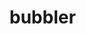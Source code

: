 
<!-- README.md is generated from README.Rmd. Please edit that file -->

# bubbler

<!-- badges: start -->
<!-- badges: end -->
<!-- Bubbler is a tidy approach to community composition visualization of amplicon-sequencing datasets (16S/18S rRNA), which is inspired by Pat Schloss's implementation of stacked barcharts in his Coding Club Youtube [series](https://www.youtube.com/@Riffomonas).
Bubbler makes relative abundance tables for visualization of amplicon-sequencing (16S/18S rRNA) datasets. Bubbler combines asv counts, taxonomic information, and optionally, meta data to create stacked barcharts, or bubble plots. Bubbler works with [dada2](https://github.com/benjjneb/dada2),  [qiime2](https://github.com/qiime2/qiime2), and [phyloseq](https://joey711.github.io/phyloseq/ output. 
&#10;## Installation
&#10;You can install bubbler from [GitHub](https://github.com/) with:
&#10;``` r
if (!requireNamespace("devtools", quietly = TRUE)){
    install.packages("devtools")
}
devtools::install_github("zjardyn/bubbler")
```
&#10;If you want to import data from a phyloseq object or qiime2 artifacts, install these packages:
&#10;```r
# install phyloseq
if(!requireNamespace("BiocManager")){
  install.packages("BiocManager")
}
BiocManager::install("phyloseq")
&#10;# install qiime2R
if (!requireNamespace("devtools", quietly = TRUE)){
    install.packages("devtools")
}
devtools::install_github("jbisanz/qiime2R")
&#10;```
&#10;
<!-- You'll still need to render `README.Rmd` regularly, to keep `README.md` up-to-date. `devtools::build_readme()` is handy for this. -->
<!-- In that case, don't forget to commit and push the resulting figure files, so they display on GitHub and CRAN. -->
